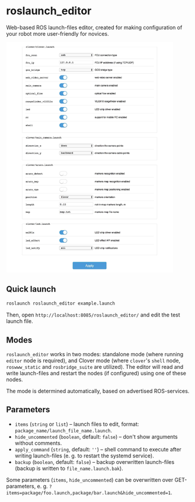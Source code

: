 # roslaunch_editor

Web-based ROS launch-files editor, created for making configuration of your robot more user-friendly for novices.

<img src="roslaunch_editor.jpg" width=450>

## Quick launch

```bash
roslaunch roslaunch_editor example.launch
```

Then, open `http://localhost:8085/roslaunch_editor/` and edit the test launch file.

## Modes

`roslaunch_editor` works in two modes: standalone mode (where running `editor` node is required), and Clover mode (where `clover`'s `shell` node, `roswww_static` and `rosbridge_suite` are utilized). The editor will read and write launch-files and restart the nodes (if configured) using one of these nodes.

The mode is determined automatically, based on advertised ROS-services.

## Parameters

* `items` (`string` or `list`) – launch files to edit, format: `package_name/launch_file_name.launch`.
* `hide_uncommented` (`boolean`, default: `false`) – don't show arguments without comments.
* `apply_command` (`string`, default: `''`) – shell command to execute after writing launch-files (e. g. to restart the systemd service).
* `backup` (`boolean`, default: `false`) – backup overwritten launch-files (backup is written to `file_name.launch.bak`).

Some parameters (`items`, `hide_uncommented`) can be overwritten over GET-parameters, e. g. `?items=package/foo.launch,package/bar.launch&hide_uncommented=1`.
